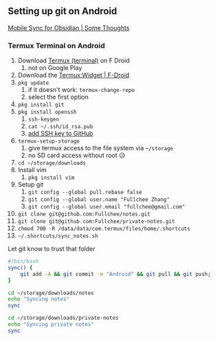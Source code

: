 ## Setting up git on Android

[Mobile Sync for Obsidian | Some Thoughts](https://werzum.github.io/tech/2022/02/13/Obsidian-Mobile-Sync.html)

### Termux Terminal on Android

1. Download [Termux (terminal)](https://termux.dev/en/) on F Droid
    1. not on Google Play
2. Download the [Termux:Widget | F-Droid](https://f-droid.org/en/packages/com.termux.widget/)
3. `pkg update`
	1. if it doesn't work: `termux-change-repo`
	2. select the first option
4. `pkg install git`
5. `pkg install openssh`
	1. `ssh-keygen`
	2. `cat ~/.ssh/id_rsa.pub`
	3. [add SSH key to GitHub](https://github.com/settings/ssh/new)
6. `termux-setup-storage`
	1. give termux access to the file system via `~/storage`
	2. no SD card access without root 😥
7. `cd ~/storage/downloads`
8. Install vim
	1. `pkg install vim`
9. Setup git
	1. `git config --global pull.rebase false`
	2. `git config --global user.name "Fullchee Zhang"`
	3. `git config --global user.email "fullchee@gmail.com"`
10. `git clone git@github.com:Fullchee/notes.git`
11. `git clone git@github.com:Fullchee/private-notes.git`
12. `chmod 700 -R /data/data/com.termux/files/home/.shortcuts`
13. `~/.shortcuts/sync_notes.sh`

Let git know to trust that folder


```sh
#/bin/bash
sync() {
	git add -A && git commit -m "Android" && git pull && git push;
}

cd ~/storage/downloads/notes
echo "Syncing notes"
sync

cd ~/storage/downloads/private-notes
echo "Syncing private notes"
sync
```

